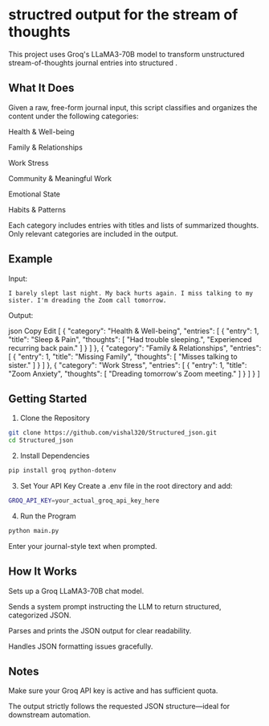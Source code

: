  # structred output for the stream of thoughts
This project uses Groq's LLaMA3-70B model to transform unstructured stream-of-thoughts journal entries into structured .

## What It Does
Given a raw, free-form journal input, this script classifies and organizes the content under the following categories:

Health & Well-being

Family & Relationships

Work Stress

Community & Meaningful Work

Emotional State

Habits & Patterns

Each category includes entries with titles and lists of summarized thoughts. Only relevant categories are included in the output.

## Example
Input:

```vbnet
I barely slept last night. My back hurts again. I miss talking to my sister. I'm dreading the Zoom call tomorrow.
```
Output:

json
Copy
Edit
[
  {
    "category": "Health & Well-being",
    "entries": [
      {
        "entry": 1,
        "title": "Sleep & Pain",
        "thoughts": [
          "Had trouble sleeping.",
          "Experienced recurring back pain."
        ]
      }
    ]
  },
  {
    "category": "Family & Relationships",
    "entries": [
      {
        "entry": 1,
        "title": "Missing Family",
        "thoughts": [
          "Misses talking to sister."
        ]
      }
    ]
  },
  {
    "category": "Work Stress",
    "entries": [
      {
        "entry": 1,
        "title": "Zoom Anxiety",
        "thoughts": [
          "Dreading tomorrow's Zoom meeting."
        ]
      }
    ]
  }
]
## Getting Started
1. Clone the Repository
```bash
git clone https://github.com/vishal320/Structured_json.git
cd Structured_json
```
2. Install Dependencies
```bash
pip install groq python-dotenv
```
3. Set Your API Key
Create a .env file in the root directory and add:
```bash
GROQ_API_KEY=your_actual_groq_api_key_here
```
4. Run the Program
```bash
python main.py
```
Enter your journal-style text when prompted.

## How It Works
Sets up a Groq LLaMA3-70B chat model.

Sends a system prompt instructing the LLM to return structured, categorized JSON.

Parses and prints the JSON output for clear readability.

Handles JSON formatting issues gracefully.

## Notes
Make sure your Groq API key is active and has sufficient quota.

The output strictly follows the requested JSON structure—ideal for downstream automation.

